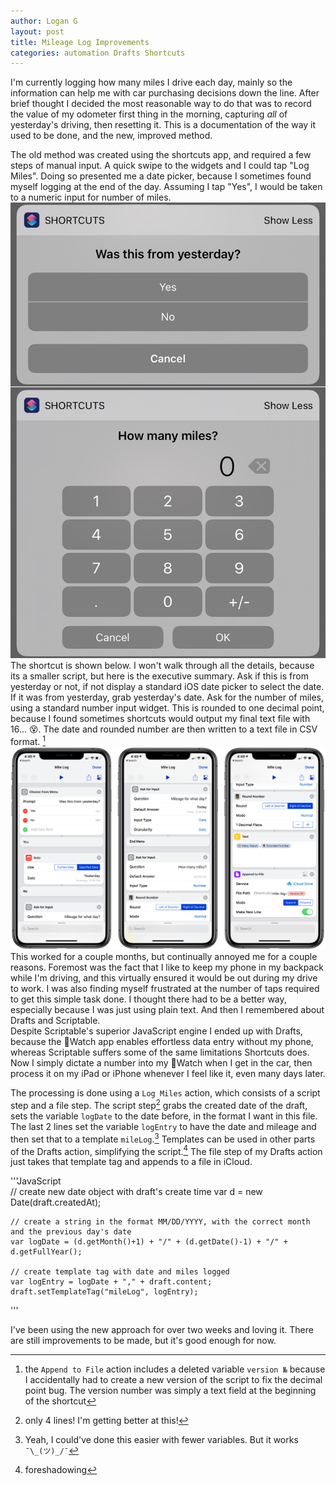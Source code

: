 ```yaml
---
author: Logan G
layout: post
title: Mileage Log Improvements
categories: automation Drafts Shortcuts
---
```


I'm currently logging how many miles I drive each day, mainly so the information can help me with car purchasing decisions down the line. After brief thought I decided the most reasonable way to do that was to record the value of my odometer first thing in the morning, capturing _all_ of yesterday's driving, then resetting it. This is a documentation of the way it used to be done, and the new, improved method.  

The old method was created using the shortcuts app, and required a few steps of manual input. A quick swipe to the widgets and I could tap "Log Miles". Doing so presented me a date picker, because I sometimes found myself logging at the end of the day. Assuming I tap "Yes", I would be taken to a numeric input for number of miles.   
![Date picker on the top, mileage input on the bottom](/images/mile-log/widget-01.jpeg)  
The shortcut is shown below. I won't walk through all the details, because its a smaller script, but here is the executive summary. Ask if this is from yesterday or not, if not display a standard iOS date picker to select the date. If it was from yesterday, grab yesterday's date. Ask for the number of miles, using a standard number input widget. This is rounded to one decimal point, because I found sometimes shortcuts would output my final text file with 16… 😵. The date and rounded number are then written to a text file in CSV format. [^1]  
![The shortcut as seen on my iPhone](/images/mile-log/shortcut-01.png)
This worked for a couple months, but continually annoyed me for a couple reasons. Foremost was the fact that I like to keep my phone in my backpack while I'm driving, and this virtually ensured it would be out during my drive to work. I was also finding myself frustrated at the number of taps required to get this simple task done. I thought there had to be a better way, especially because I was just using plain text. And then I remembered about Drafts and Scriptable.  
Despite Scriptable's superior JavaScript engine I ended up with Drafts, because the Watch app enables effortless data entry without my phone, whereas Scriptable suffers some of the same limitations Shortcuts does. Now I simply dictate a number into my Watch when I get in the car, then process it on my iPad or iPhone whenever I feel like it, even many days later.  

The processing is done using a `Log Miles` action, which consists of a script step and a file step. The script step[^2] grabs the created date of the draft, sets the variable `logDate` to the date before, in the format I want in this file. The last 2 lines set the variable `logEntry` to have the date and mileage and then set that to a template `mileLog`.[^3] Templates can be used in other parts of the Drafts action, simplifying the script.[^4] The file step of my Drafts action just takes that template tag and appends to a file in iCloud. 

'''JavaScript  
	// create new date object with draft's create time
	var d = new Date(draft.createdAt);
	
	// create a string in the format MM/DD/YYYY, with the correct month and the previous day's date
	var logDate = (d.getMonth()+1) + "/" + (d.getDate()-1) + "/" + d.getFullYear();
	
	// create template tag with date and miles logged
	var logEntry = logDate + "," + draft.content;
	draft.setTemplateTag("mileLog", logEntry);  
'''

I've been using the new approach for over two weeks and loving it. There are still improvements to be made, but it's good enough for now.

[^1]: the `Append to File` action includes a deleted variable `version №` because I accidentally had to create a new version of the script to fix the decimal point bug. The version number was simply a text field at the beginning of the shortcut
[^2]: only 4 lines! I'm getting better at this!
[^3]: Yeah, I could've done this easier with fewer variables. But it works `¯\_(ツ)_/¯`
[^4]: foreshadowing